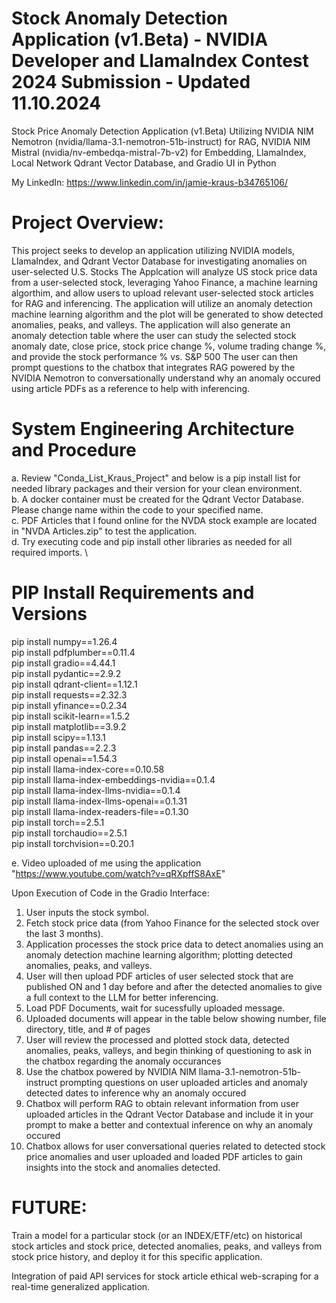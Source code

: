 # Stock Anomaly Detection Application (v1.Beta) - NVIDIA Developer and LlamaIndex Contest 2024 Submission - Updated 11.10.2024
Stock Price Anomaly Detection Application (v1.Beta) Utilizing NVIDIA NIM Nemotron (nvidia/llama-3.1-nemotron-51b-instruct) for RAG, NVIDIA NIM Mistral (nvidia/nv-embedqa-mistral-7b-v2) for Embedding, LlamaIndex, Local Network Qdrant Vector Database, and Gradio UI in Python

My LinkedIn: https://www.linkedin.com/in/jamie-kraus-b34765106/

# Project Overview: 

This project seeks to develop an application utilizing NVIDIA models, LlamaIndex, and Qdrant Vector Database for investigating anomalies on user-selected U.S. Stocks
The Applcation will analyze US stock price data from a user-selected stock, leveraging Yahoo Finance, a machine learning algorthim, and allow users to upload relevant user-selected stock articles for RAG and inferencing.
The application will utilize an anomaly detection machine learning algorithm and the plot will be generated to show detected anomalies, peaks, and valleys.
The application will also generate an anomaly detection table where the user can study the selected stock anomaly date, close price, stock price change %, volume trading change %, and provide the stock performance % vs. S&P 500
The user can then prompt questions to the chatbox that integrates RAG powered by the NVIDIA Nemotron to conversationally understand why an anomaly occured using article PDFs as a reference to help with inferencing.

# System Engineering Architecture and Procedure

a. Review "Conda_List_Kraus_Project" and below is a pip install list for needed library packages and their version for your clean environment. \
b. A docker container must be created for the Qdrant Vector Database. Please change name within the code to your specified name. \
c. PDF Articles that I found online for the NVDA stock example are located in "NVDA Articles.zip" to test the application. \
d. Try executing code and pip install other libraries as needed for all required imports. \

# PIP Install Requirements and Versions

pip install numpy==1.26.4 \
pip install pdfplumber==0.11.4 \
pip install gradio==4.44.1 \
pip install pydantic==2.9.2 \
pip install qdrant-client==1.12.1 \
pip install requests==2.32.3 \
pip install yfinance==0.2.34 \
pip install scikit-learn==1.5.2 \
pip install matplotlib==3.9.2 \
pip install scipy==1.13.1 \
pip install pandas==2.2.3 \
pip install openai==1.54.3 \
pip install llama-index-core==0.10.58 \
pip install llama-index-embeddings-nvidia==0.1.4 \
pip install llama-index-llms-nvidia==0.1.4 \
pip install llama-index-llms-openai==0.1.31 \
pip install llama-index-readers-file==0.1.30 \
pip install torch==2.5.1 \
pip install torchaudio==2.5.1 \
pip install torchvision==0.20.1 

e. Video uploaded of me using the application "https://www.youtube.com/watch?v=qRXpffS8AxE"

Upon Execution of Code in the Gradio Interface:
1. User inputs the stock symbol.
2. Fetch stock price data (from Yahoo Finance for the selected stock over the last 3 months).
3. Application processes the stock price data to detect anomalies using an anomaly detection machine learning algorithm; plotting detected anomalies, peaks, and valleys.
4. User will then upload PDF articles of user selected stock that are published ON and 1 day before and after the detected anomalies to give a full context to the LLM for better inferencing.
5. Load PDF Documents, wait for sucessfully uploaded message. 
6. Uploaded documents will appear in the table below showing number, file directory, title, and # of pages
7. User will review the processed and plotted stock data, detected anomalies, peaks, valleys, and begin thinking of questioning to ask in the chatbox regarding the anomaly occurances
8. Use the chatbox powered by NVIDIA NIM llama-3.1-nemotron-51b-instruct prompting questions on user uploaded articles and anomaly detected dates to inference why an anomaly occured
9. Chatbox will perform RAG to obtain relevant information from user uploaded articles in the Qdrant Vector Database and include it in your prompt to make a better and contextual inference on why an anomaly occured
10. Chatbox allows for user conversational queries related to detected stock price anomalies and user uploaded and loaded PDF articles to gain insights into the stock and anomalies detected.

# FUTURE: 

Train a model for a particular stock (or an INDEX/ETF/etc) on historical stock articles and stock price, detected anomalies, peaks, and valleys from stock price history, and deploy it for this specific application. 

Integration of paid API services for stock article ethical web-scraping for a real-time generalized application. 
